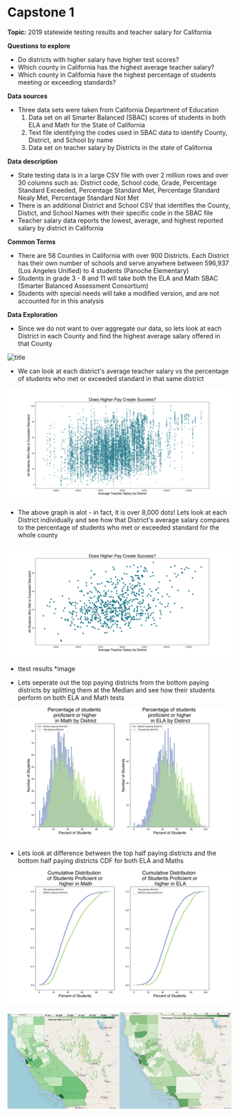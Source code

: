 # Capstone 1

**Topic:** 
2019 statewide testing results and teacher salary for California

**Questions to explore** 
- Do districts with higher salary have higher test scores?
- Which county in California has the highest average teacher salary?
- Which county in California have the highest percentage of students meeting or exceeding standards?

**Data sources** 
- Three data sets were taken from California Department of Education
    1. Data set on all Smarter Balanced (SBAC) scores of students in both ELA and Math for the State of California
    2. Text file identifying the codes used in SBAC data to identify County, District, and School by name
    3. Data set on teacher salary by Districts in the state of California

**Data description** 
- State testing data is in a large CSV file with over 2 million rows and over 30 columns such as: District code, School code, Grade, Percentage Standard Exceeded, Percentage Standard Met, Percentage Standard Nealy Met, Percentage Standard Not Met
- There is an additional District and School CSV that identifies the County, Distict, and School Names with their specific code in the SBAC file
- Teacher salary data reports the lowest, average, and highest reported salary by district in California

**Common Terms**
- There are 58 Counties in California with over 900 Districts. Each District has their own number of schools and serve anywhere between 596,937 (Los Angeles Unified) to 4 students (Panoche Elementary)
- Students in grade 3 - 8 and 11 will take both the ELA and Math SBAC (Smarter Balanced Assessment Consortium)
- Students with special needs will take a modified version, and are not accounted for in this analysis

**Data Exploration**
- Since we do not want to over aggregate our data, so lets look at each District in each County and find the highest average salary offered in that County

![title](images/maxsalarycounty.png)

- We can look at each district's average teacher salary vs the percentage of students who met or exceeded standard in that same district

![title](images/scatterpay_met.png)

- The above graph is alot - in fact, it is over 8,000 dots! Lets look at each District individually and see how that District's average salary compares to the percentage of students who met or exceeded standard for the whole county

![title](images/scatterpaybydistrict.png)

- ttest results
*image 

- Lets seperate out the top paying districts from the bottom paying districts by splitting them at the Median and see how their students perform on both ELA and Math tests

![title](images/histbytopbottom.png)

- Lets look at difference between the top half paying districts and the bottom half paying districts CDF for both ELA and Maths

![title](images/cdf.png)



<img src="images/avgsalary.png" alt="raw" width=50% height=50%/><img src="images/percentmet.png" alt="raw" width=50% height=50%/>
<br>